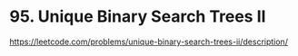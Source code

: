 # 95. Unique Binary Search Trees II

https://leetcode.com/problems/unique-binary-search-trees-ii/description/